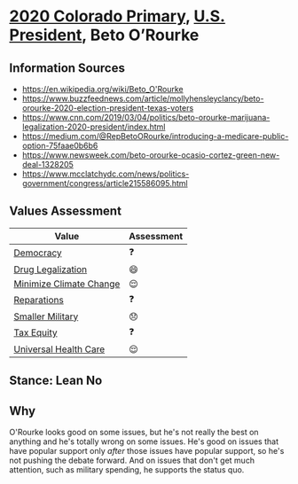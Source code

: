 # [2020 Colorado Primary](../README.md), [U.S. President](README.md), Beto O’Rourke

## Information Sources

* https://en.wikipedia.org/wiki/Beto_O'Rourke
* https://www.buzzfeednews.com/article/mollyhensleyclancy/beto-orourke-2020-election-president-texas-voters
* https://www.cnn.com/2019/03/04/politics/beto-orourke-marijuana-legalization-2020-president/index.html
* https://medium.com/@RepBetoORourke/introducing-a-medicare-public-option-75faae0b6b6
* https://www.newsweek.com/beto-orourke-ocasio-cortez-green-new-deal-1328205
* https://www.mcclatchydc.com/news/politics-government/congress/article215586095.html

## Values Assessment

| Value                                                 | Assessment     |
| ----------------------------------------------------- | -------------- |
| [Democracy](democracy.md)                             | :question:     |
| [Drug Legalization](drug_legalization.md)             | :smile:        |
| [Minimize Climate Change](minimize_climate_change.md) | :relieved:     |
| [Reparations](reparations.md)                         | :question:     |
| [Smaller Military](smaller_military.md)               | :disappointed: |
| [Tax Equity](tax_equity.md)                           | :question:     |
| [Universal Health Care](universal_health_care.md)     | :relieved:     |

## Stance: Lean No

## Why

O'Rourke looks good on some issues, but he's not really the best on anything and he's totally wrong on some issues. He's good on issues that have popular support only _after_ those issues have popular support, so he's not pushing the debate forward. And on issues that don't get much attention, such as military spending, he supports the status quo.
